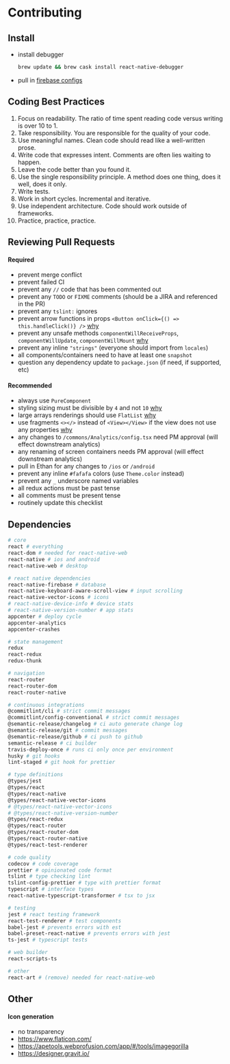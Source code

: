 # Contributing

## Install

- install debugger

  ```sh
  brew update && brew cask install react-native-debugger
  ```

- pull in [firebase configs](https://console.firebase.google.com/project/example-d79fd/settings/general/android:com.eneff.example)

## Coding Best Practices

1. Focus on readability. The ratio of time spent reading code versus writing is over 10 to 1.
2. Take responsibility. You are responsible for the quality of your code.
3. Use meaningful names. Clean code should read like a well-written prose.
4. Write code that expresses intent. Comments are often lies waiting to happen.
5. Leave the code better than you found it.
6. Use the single responsibility principle. A method does one thing, does it well, does it only.
7. Write tests.
8. Work in short cycles. Incremental and iterative.
9. Use independent architecture. Code should work outside of frameworks.
10. Practice, practice, practice.

## Reviewing Pull Requests

#### Required

- prevent merge conflict
- prevent failed CI
- prevent any `//` code that has been commented out
- prevent any `TODO` or `FIXME` comments (should be a JIRA and referenced in the PR)
- prevent any `tslint:` ignores
- prevent arrow functions in props `<Button onClick={() => this.handleClick()} />` [why](https://reactjs.org/docs/faq-functions.html#is-it-ok-to-use-arrow-functions-in-render-methods)
- prevent any unsafe methods `componentWillReceiveProps`, `componentWillUpdate`, `componentWillMount` [why](https://reactjs.org/docs/react-component.html#unsafe_componentwillmount)
- prevent any inline `"strings"` (everyone should import from `locales`)
- all components/containers need to have at least one `snapshot`
- question any dependency update to `package.json` (if need, if supported, etc)

#### Recommended

- always use `PureComponent`
- styling sizing must be divisible by `4` and not `10` [why](https://material.io/design/layout/spacing-methods.html#)
- large arrays renderings should use `FlatList` [why](https://facebook.github.io/react-native/docs/flatlist)
- use fragments `<></>` instead of `<View></View>` if the view does not use any properties [why](https://reactjs.org/docs/fragments.html)
- any changes to `/commons/Analytics/config.tsx` need PM approval (will effect downstream analytics)
- any renaming of screen containers needs PM approval (will effect downstream analytics)
- pull in Ethan for any changes to `/ios` or `/android`
- prevent any inline `#fafafa` colors (use `Theme.color` instead)
- prevent any `_` underscore named variables
- all redux actions must be past tense
- all comments must be present tense
- routinely update this checklist

## Dependencies

```sh
# core
react # everything
react-dom # needed for react-native-web
react-native # ios and android
react-native-web # desktop

# react native dependencies
react-native-firebase # database
react-native-keyboard-aware-scroll-view # input scrolling
react-native-vector-icons # icons
# react-native-device-info # device stats
# react-native-version-number # app stats
appcenter # deploy cycle
appcenter-analytics
appcenter-crashes

# state management
redux
react-redux
redux-thunk

# navigation
react-router
react-router-dom
react-router-native

# continuous integrations
@commitlint/cli # strict commit messages
@commitlint/config-conventional # strict commit messages
@semantic-release/changelog # ci auto generate change log
@semantic-release/git # commit messages
@semantic-release/github # ci push to github
semantic-release # ci builder
travis-deploy-once # runs ci only once per environment
husky # git hooks
lint-staged # git hook for prettier

# type definitions
@types/jest
@types/react
@types/react-native
@types/react-native-vector-icons
# @types/react-native-vector-icons
# @types/react-native-version-number
@types/react-redux
@types/react-router
@types/react-router-dom
@types/react-router-native
@types/react-test-renderer

# code quality
codecov # code coverage
prettier # opinionated code format
tslint # type checking lint
tslint-config-prettier # type with prettier format
typescript # interface types
react-native-typescript-transformer # tsx to jsx

# testing
jest # react testing framework
react-test-renderer # test components
babel-jest # prevents errors with est
babel-preset-react-native # prevents errors with jest
ts-jest # typescript tests

# web builder
react-scripts-ts

# other
react-art # (remove) needed for react-native-web
```

## Other

#### Icon generation

- no transparency
- https://www.flaticon.com/
- https://apetools.webprofusion.com/app/#/tools/imagegorilla
- https://designer.gravit.io/
